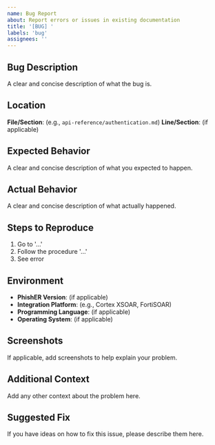 ```yaml
---
name: Bug Report
about: Report errors or issues in existing documentation
title: '[BUG] '
labels: 'bug'
assignees: ''
---
```


## Bug Description

A clear and concise description of what the bug is.

## Location

**File/Section**: (e.g., `api-reference/authentication.md`)
**Line/Section**: (if applicable)

## Expected Behavior

A clear and concise description of what you expected to happen.

## Actual Behavior

A clear and concise description of what actually happened.

## Steps to Reproduce

1. Go to '...'
2. Follow the procedure '...'
3. See error

## Environment

- **PhishER Version**: (if applicable)
- **Integration Platform**: (e.g., Cortex XSOAR, FortiSOAR)
- **Programming Language**: (if applicable)
- **Operating System**: (if applicable)

## Screenshots

If applicable, add screenshots to help explain your problem.

## Additional Context

Add any other context about the problem here.

## Suggested Fix

If you have ideas on how to fix this issue, please describe them here.
